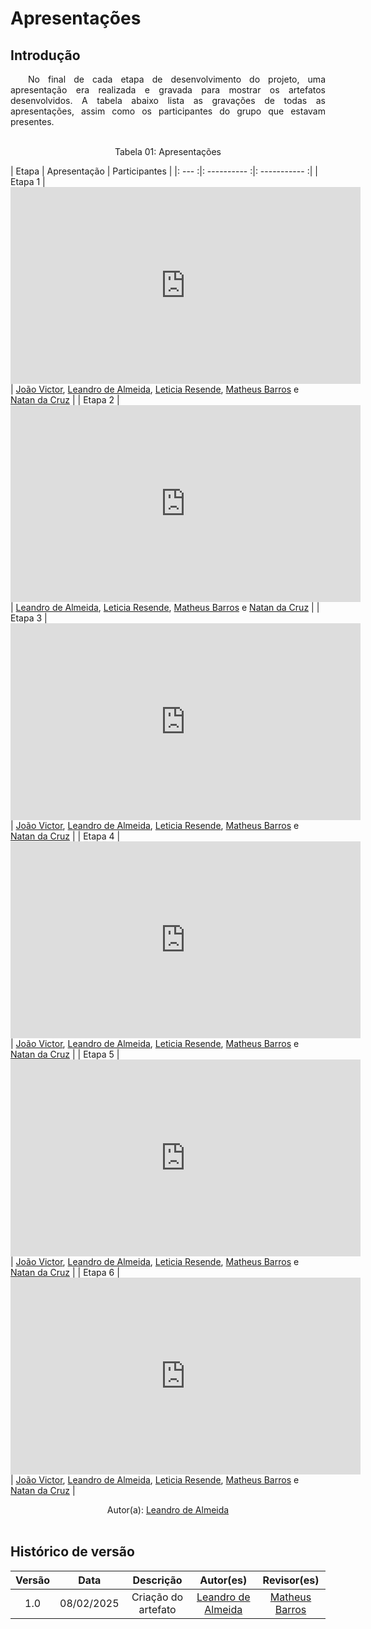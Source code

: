 # Apresentações

## Introdução 

<p align="justify">&emsp;&emsp;No final de cada etapa de desenvolvimento do projeto, uma apresentação era realizada e gravada para mostrar os artefatos desenvolvidos. A tabela abaixo lista as gravações de todas as apresentações, assim como os participantes do grupo que estavam presentes.</p>

<br>

<center>
Tabela 01: Apresentações
</center>

| Etapa | Apresentação | Participantes |
|: --- :|: ---------- :|: ----------- :|
| Etapa 1 | <iframe width="560" height="315" src="https://www.youtube.com/embed/xQJBbEvdkSg?si=ebsCxnX9SWl1QILY" title="YouTube video player" frameborder="0" allow="accelerometer; autoplay; clipboard-write; encrypted-media; gyroscope; picture-in-picture; web-share" referrerpolicy="strict-origin-when-cross-origin" allowfullscreen></iframe> | <a href="https://github.com/jmarquees" target="_blank">João Victor</a>, <a href="https://github.com/leomitx10" target="_blank">Leandro de Almeida</a>, <a href="https://github.com/LeticiaResende23" target="_blank">Leticia Resende</a>, <a href="https://github.com/Ninja-Haiyai" target="_blank">Matheus Barros</a> e <a href="https://github.com/natanalmeida03" target="_blank">Natan da Cruz</a> |
| Etapa 2 | <iframe width="560" height="315" src="https://www.youtube.com/embed/XRYAcI0sHk0?si=3hSUnYkRRAO0EJSS" title="YouTube video player" frameborder="0" allow="accelerometer; autoplay; clipboard-write; encrypted-media; gyroscope; picture-in-picture; web-share" referrerpolicy="strict-origin-when-cross-origin" allowfullscreen></iframe> | <a href="https://github.com/leomitx10" target="_blank">Leandro de Almeida</a>, <a href="https://github.com/LeticiaResende23" target="_blank">Leticia Resende</a>, <a href="https://github.com/Ninja-Haiyai" target="_blank">Matheus Barros</a> e <a href="https://github.com/natanalmeida03" target="_blank">Natan da Cruz</a> |
| Etapa 3 | <iframe width="560" height="315" src="https://www.youtube.com/embed/wUAYOgZsYvA?si=G9cYngEsdeFQTErk" title="YouTube video player" frameborder="0" allow="accelerometer; autoplay; clipboard-write; encrypted-media; gyroscope; picture-in-picture; web-share" referrerpolicy="strict-origin-when-cross-origin" allowfullscreen></iframe> | <a href="https://github.com/jmarquees" target="_blank">João Victor</a>, <a href="https://github.com/leomitx10" target="_blank">Leandro de Almeida</a>, <a href="https://github.com/LeticiaResende23" target="_blank">Leticia Resende</a>, <a href="https://github.com/Ninja-Haiyai" target="_blank">Matheus Barros</a> e <a href="https://github.com/natanalmeida03" target="_blank">Natan da Cruz</a> |
| Etapa 4 | <iframe width="560" height="315" src="https://www.youtube.com/embed/UMwL5C6WRXs?si=PuuFT0IUxJzzIyXP" title="YouTube video player" frameborder="0" allow="accelerometer; autoplay; clipboard-write; encrypted-media; gyroscope; picture-in-picture; web-share" referrerpolicy="strict-origin-when-cross-origin" allowfullscreen></iframe> | <a href="https://github.com/jmarquees" target="_blank">João Victor</a>, <a href="https://github.com/leomitx10" target="_blank">Leandro de Almeida</a>, <a href="https://github.com/LeticiaResende23" target="_blank">Leticia Resende</a>, <a href="https://github.com/Ninja-Haiyai" target="_blank">Matheus Barros</a> e <a href="https://github.com/natanalmeida03" target="_blank">Natan da Cruz</a> |
| Etapa 5 | <iframe width="560" height="315" src="https://www.youtube.com/embed/N1alMrJa-WU?si=XxLLYy0DtEWI3Tq5" title="YouTube video player" frameborder="0" allow="accelerometer; autoplay; clipboard-write; encrypted-media; gyroscope; picture-in-picture; web-share" referrerpolicy="strict-origin-when-cross-origin" allowfullscreen></iframe> | <a href="https://github.com/jmarquees" target="_blank">João Victor</a>, <a href="https://github.com/leomitx10" target="_blank">Leandro de Almeida</a>, <a href="https://github.com/LeticiaResende23" target="_blank">Leticia Resende</a>, <a href="https://github.com/Ninja-Haiyai" target="_blank">Matheus Barros</a> e <a href="https://github.com/natanalmeida03" target="_blank">Natan da Cruz</a> |
| Etapa 6 | <iframe width="560" height="315" src="https://www.youtube.com/embed/ZWJeJOzOVDw?si=T50CrPrKJgUqXhD6" title="YouTube video player" frameborder="0" allow="accelerometer; autoplay; clipboard-write; encrypted-media; gyroscope; picture-in-picture; web-share" referrerpolicy="strict-origin-when-cross-origin" allowfullscreen></iframe> | <a href="https://github.com/jmarquees" target="_blank">João Victor</a>, <a href="https://github.com/leomitx10" target="_blank">Leandro de Almeida</a>, <a href="https://github.com/LeticiaResende23" target="_blank">Leticia Resende</a>, <a href="https://github.com/Ninja-Haiyai" target="_blank">Matheus Barros</a> e <a href="https://github.com/natanalmeida03" target="_blank">Natan da Cruz</a> |

<center>Autor(a): <a href="https://github.com/leomitx10" target = "_blank">Leandro de Almeida</a></center>

<br>

## Histórico de versão

<center>

| Versão |    Data    |      Descrição       |       Autor(es)       |     Revisor(es)     |
| :----: | :--------: | :------------------: | :-----: | :-----: |
|  1.0   | 08/02/2025 | Criação do artefato | [Leandro de Almeida](https://github.com/leomitx10) | [Matheus Barros](https://github.com/Ninja-Haiyai) |

</center>
